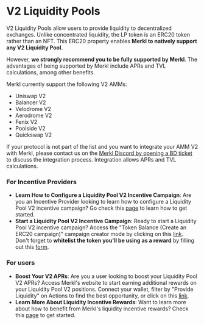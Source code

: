 # V2 Liquidity Pools

V2 Liquidity Pools allow users to provide liquidity to decentralized exchanges. Unlike concentrated liquidity, the LP token is an ERC20 token rather than an NFT. This ERC20 property enables **Merkl to natively support any V2 Liquidity Pool.**

However, **we strongly recommend you to be fully supported by Merkl**. The advantages of being supported by Merkl include APRs and TVL calculations, among other benefits.

Merkl currently support the following V2 AMMs:

* Uniswap V2
* Balancer V2
* Velodrome V2
* Aerodrome V2
* Fenix V2
* Poolside V2
* Quickswap V2

If your protocol is not part of the list and you want to integrate your AMM V2 with Merkl, please contact us on the [Merkl Discord by opening a BD ticket](https://www.google.com/url?q=https://discord.gg/jnYfrGxDbe\&sa=D\&source=docs\&ust=1714726869927696\&usg=AOvVaw1loOKjqz9IGEdpNjWsvrmD) to discuss the integration process. Integration allows APRs and TVL calculations.

### For Incentive Providers 

* **Learn How to Configure a Liquidity Pool V2 Incentive Campaign**: Are you an Incentive Provider looking to learn how to configure a Liquidity Pool V2 incentive campaign? Go check this [page](../../distribute-with-merkl/types-of-campaign/erc20-incentivization-campaign.md) to learn how to get started.
* **Start a Liquidity Pool V2 Incentive Campaign**: Ready to start a Liquidity Pool V2 incentive campaign? Access the "Token Balance (Create an ERC20 campaign)" campaign creator mode by clicking on this [link](https://app.merkl.xyz/create/hold).\
  Don't forget to **whitelist the token you'll be using as a reward** by filling out this [form](https://tally.so/r/3y2bqx).

### For users

* **Boost Your V2 APRs**: Are you a user looking to boost your Liquidity Pool V2 APRs? Access Merkl's website to start earning additional rewards on your Liquidity Pool V2 positions. Connect your wallet, filter by "Provide Liquidity" on Actions to find the best opportunity, or click on this [link](https://app.merkl.xyz/?action=pool).
* **Learn More About Liquidity Incentive Rewards**: Want to learn more about how to benefit from Merkl's liquidity incentive rewards? Check this [page](../../earn-with-merkl/earn-with-merkl/) to get started.
